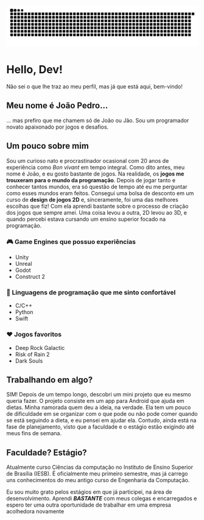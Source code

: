 <!--- ![Anurag's GitHub stats](https://github-readme-stats.vercel.app/api?username=O-Recruta&count_private=true&show_icons=true&theme=merko&include_all_commits=true&custom_title=Stats%20do%20Jão)
![Top Langs](https://github-readme-stats.vercel.app/api/top-langs/?username=O-Recruta&theme=dark&layout=compact&custom_title=Minhas%20linguagens%20mais%20usadas) -->
##
  ![Snake animation](https://github.com/O-Recruta/O-Recruta/blob/output/github-contribution-grid-snake.svg)
##
# Hello, Dev!

Não sei o que lhe traz ao meu perfil, mas já que está aqui, bem-vindo!

## Meu nome é João Pedro...
... mas prefiro que me chamem só de João ou Jão. Sou um programador novato apaixonado por jogos e desafios.

## Um pouco sobre mim

Sou um curioso nato e procrastinador ocasional com 20 anos de experiência como *Bon vivant* em tempo integral. Como dito antes, meu nome é João, e eu gosto bastante de jogos. Na realidade, os **jogos me trouxeram para o mundo da programação**. Depois de jogar tanto e conhecer tantos mundos, era só questão de tempo até eu me perguntar como esses mundos eram feitos. Consegui uma bolsa de desconto em um curso de **design de jogos 2D** e, sinceramente, foi uma das melhores escolhas que fiz! Com ela aprendi bastante sobre o processo de criação dos jogos que sempre amei. Uma coisa levou a outra, 2D levou ao 3D, e quando percebi estava cursando um ensino superior focado na programação.



### 🎮 Game Engines que possuo experiências

- Unity
- Unreal
- Godot
- Construct 2

### 🥰 Linguagens de programação que me sinto confortável

- C/C++
- Python
- Swift

### ❤️ Jogos favoritos

- Deep Rock Galactic
- Risk of Rain 2
- Dark Souls

## Trabalhando em algo?

SIM! Depois de um tempo longo, descobri um mini projeto que eu mesmo queria fazer. O projeto consiste em um app para Android que ajuda em dietas. Minha namorada quem deu a ideia, na verdade. Ela tem um pouco de dificuldade em se organizar com o que pode ou não pode comer quando se está seguindo a dieta, e eu pensei em ajudar ela. Contudo, ainda está na fase de planejamento, visto que a faculdade e o estágio estão exigindo até meus fins de semana.

## Faculdade? Estágio?

Atualmente curso Ciências da computação no Instituto de Ensino Superior de Brasília (IESB). É oficialmente meu primeiro semestre, mas já carrego uns conhecimentos do meu antigo curso de Engenharia da Computação.

Eu sou muito grato pelos estágios em que já participei, na área de desenvolvimento. Aprendi ***BASTANTE*** com meus colegas e encarregados e espero ter uma outra oportunidade de trabalhar em uma empresa acolhedora novamente

<!--
**O-Recruta/O-Recruta** is a ✨ _special_ ✨ repository because its `README.md` (this file) appears on your GitHub profile.

Here are some ideas to get you started:

- 🔭 I’m currently working on ...
- 🌱 I’m currently learning ...
- 👯 I’m looking to collaborate on ...
- 🤔 I’m looking for help with ...
- 💬 Ask me about ...
- 📫 How to reach me: ...
- 😄 Pronouns: ...
- ⚡ Fun fact: ...
-->



